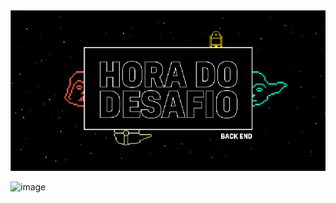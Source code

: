<div align="center">
  <img src="img/starwars.png"/> 
</div>

![image](https://user-images.githubusercontent.com/40047495/120669678-0dabc000-c466-11eb-9353-c0944c92f607.png)


